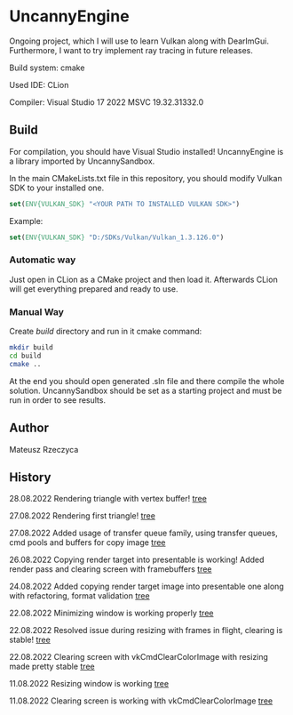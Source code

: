 
# UncannyEngine

Ongoing project, which I will use to learn Vulkan along with DearImGui.
Furthermore, I want to try implement ray tracing in future releases.

Build system: cmake

Used IDE: CLion

Compiler: Visual Studio 17 2022 MSVC 19.32.31332.0

## Build

For compilation, you should have Visual Studio installed! UncannyEngine is a library imported by UncannySandbox.

In the main CMakeLists.txt file in this repository, you should modify Vulkan SDK to your installed one.

```cmake
set(ENV{VULKAN_SDK} "<YOUR PATH TO INSTALLED VULKAN SDK>")
```

Example:

```cmake
set(ENV{VULKAN_SDK} "D:/SDKs/Vulkan/Vulkan_1.3.126.0")
```

### Automatic way

Just open in CLion as a CMake project and then load it. Afterwards CLion will get everything
prepared and ready to use.

### Manual Way

Create *build* directory and run in it cmake command:

```bash
mkdir build
cd build
cmake ..
```

At the end you should open generated .sln file and there compile the whole solution. UncannySandbox
should be set as a starting project and must be run in order to see results.

## Author

Mateusz Rzeczyca

## History

28.08.2022 Rendering triangle with vertex buffer! [tree](https://github.com/Mregussek/UncannyEngine/tree/bf62523a37b0a4af7c6580fe2d45fb063d35fb23)

27.08.2022 Rendering first triangle! [tree](https://github.com/Mregussek/UncannyEngine/tree/25fbcd56292f56d41262c9bc9cd02a4450a88483)

27.08.2022 Added usage of transfer queue family, using transfer queues, cmd pools and buffers for copy image [tree](https://github.com/Mregussek/UncannyEngine/tree/eb39e1468d790c4c91a257300b7737f51db69f98)

26.08.2022 Copying render target into presentable is working! Added render pass and clearing screen with framebuffers [tree](https://github.com/Mregussek/UncannyEngine/tree/0147d1343fceb27527e046734fd5ee41fc94988e)

24.08.2022 Added copying render target image into presentable one along with refactoring, format validation [tree](https://github.com/Mregussek/UncannyEngine/tree/295f5cf22c8870677da0d7065e2d3e8d880a3e1c)

22.08.2022 Minimizing window is working properly [tree](https://github.com/Mregussek/UncannyEngine/tree/fa7adc5e0d8fc2c3b31545306a5fbec942b51606)

22.08.2022 Resolved issue during resizing with frames in flight, clearing is stable! [tree](https://github.com/Mregussek/UncannyEngine/tree/cfa00b9c0c286e6bf4edfb741e64ddce43e30cbd)

22.08.2022 Clearing screen with vkCmdClearColorImage with resizing made pretty stable [tree](https://github.com/Mregussek/UncannyEngine/tree/5fff1785a408d2839e26bc89e78152623433e80d)

11.08.2022 Resizing window is working [tree](https://github.com/Mregussek/UncannyEngine/tree/16ac43f74d5b142c6cd3aee21abf35130501a6fe)

11.08.2022 Clearing screen is working with vkCmdClearColorImage [tree](https://github.com/Mregussek/UncannyEngine/tree/3a75c1a14a187e0e75f51a2a607439b0a95d1a11)
